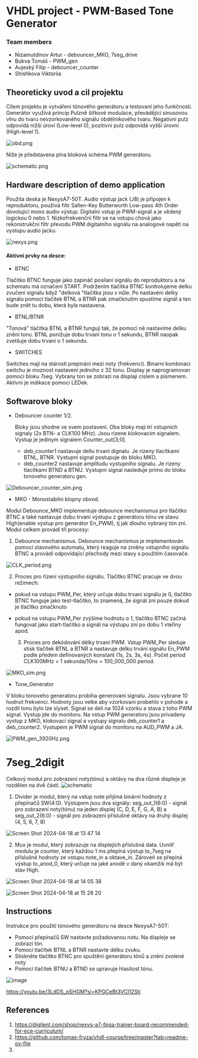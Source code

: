 # VHDL project - PWM-Based Tone Generator

### Team members

* Nizamutdinov Artur - debouncer_MKO, 7seg_drive
* Bukva Tomáš - PWM_gen
* Aujeský Filip - debouncer_counter
* Shishkova Viktoriia 

## Theoreticky uvod a cil projektu

Cílem projektu je vytvářeni tónového generátoru a testovaní jeho funkčnosti. Generátor využívá princip Pulzně šířkové modulace, převádějící sinusovou vlnu do tvaru nevzorkovaného signálu obdélníkového tvaru. Negativní pulz odpovídá nižší úroví (Low-level 0), pozitivní pulz odpovídá vyšší úrovní (High-level 1).
 
![obd.png](Images/obd.png)

Níže je představena plna bloková schéma PWM generátoru.
 
![schematic.png](Images/schematic.png)


## Hardware description of demo application
Použita deska je NexysA7-50T. Audio výstup jack (J8) je připojen k reproduktoru, použivá filtr Sallen-Key Butterworth Low-pass 4th Order dovolujicí mono audio výstup. Digitalní vstup je PWM-signál a je vědený logickou 0 nebo 1. Nizkofrekvenční filtr se na vstupu chová jako rekonstrukční filtr převodu PWM digitalního signálu na analogové napětí na vystupu audio jacku.


![nexys.png](Images/nexys.png)

#### Aktivní prvky na desce:
- BTNC 

Tlačitko BTNC funguje jako zapináč posílaní signálu do reproduktoru a na schematu má označení START.
Podržením tlačitka BTNC kontrolujeme delku zvučení signálu když "delková "tlačitka jsou v nůle. 
Po nastavéní delky signálu pomocí tlačitek BTNL a BTNR pak zmačknutím spustíme signál a ten bude znět tu dobu, která byla nastavena. 

- BTNL/BTNR

"Tonová" tlačitka BTNL a BTNR fungují tak, že pomocí ně nastavíme delku znění tonu. BTNL ponižuje dobu trvaní tonu o 1 sekundu, BTNR naopak zvetšuje dobu trvaní o 1 sekundu. 

- SWITCHES

Switches mají na stárosti prepinání mezi noty (frekvenci). Binarni kombinaci switchu je moznost nastaveni jednoho z 32 tonu. 
Display je naprogramovan pomoci bloku 7seg. Vybrany ton se zobrazi na displaji cislem a pismenem. Aktivni je indikace pomoci LEDek.


## Softwarove bloky

* Debouncer counter 1/2.

  Bloky jsou shodne ve svem postaveni. Oba bloky maji tri vstupnich signaly (2x BTN- a CLK100 MHz). Jsou rizene klokovacim signalem. Vystup je jedinym signalem Counter_out[3;0]. 
    - deb_counter1 nastavuje dellu trvani dignalu. Je rizeny tlacitkami BTNL, BTNR. Vystupni signal postupuje do bloku MKO. 
    - deb_counter2 nastavuje amplitudu vystupniho signalu. Je rizeny tlacitkami BTND a BTNU. Vystupni signal nasleduje primo do bloku tonoveho generatoru gen. 

![Debouncer_counter_sim.png](Images/Debouncer_counter_sim.png)
 
* MKO - Monostabilni klopny obvod.

 Modul Debounce_MKO implementuje debounce mechanismus pro tlačítko BTNC a také nastavuje dobu trvaní výstupu z generátoru tónu ve stavu High(enable výstup pro generátor En_PWM), tj jak dlouho vybraný tón zní. Modul celkem provádí tři procesy:
 
   1. Debounce mechanismus.
Debounce mechanismus je implementován pomocí stavového automatu, který reaguje na změny vstupního signálu BTNC a provádí odpovídající přechody mezi stavy s použitím časovače.

![CLK_period.png](Images/CLK_period.png)
  
   2. Proces pro řízení výstupního signálu.
Tlačítko BTNC pracuje ve dvou režimech: 
- pokud na vstupu PWM_Per, který určuje dobu trvaní signálu je 0, tlačítko BTNC funguje jako test-tlačítko, to znamená, že signál zní pouze dokud je tlačítko zmačknuto
- pokud na vstupu PWM_Per zvýšíme hodnotu o 1, tlačítko BTNC začíná fungovat jako start-tlačítko a signál na výstupu zní po dobu 1 vteřiny apod.

  3. Proces pro dekódování délky trvaní PWM.
Vstup PWM_Per sleduje stisk tlačítek BTNL a BTNR a nastavuje délku trvání signálu En_PWM podle předem definovaných konstant (1s, 2s, 3s, 4s).
Počet period CLK100MHz = 1 sekunda/10ns = 100_000_000 period.


![MKO_sim.png](Images/MKO_sim.png)

* Tone_Generator

V bloku tonoveho generatoru probiha generovani signalu. Jsou vybrane 10 hodnot frekvenci. Hodnoty jsou velke aby vzorkovani probehlo v pohode a rozdil tonu bylo lze slyset. Signal se deli na 1024 vzorku a stava z toho PWM signal. Vystup jde do monitoru.
Na vstup PWM generatoru jsou privadeny vystup z MKO, klokovaci signal a vystupy signalu deb_counter1 a deb_counter2. Vystupem je PWM signal do monitoru na AUD_PWM a JA.

  ![PWM_gen_3920Hz.png](Images/PWM_gen_3920Hz.png)

# 7seg_2digit

Celkový modul pro zobrazení noty(tónu) a oktávy na dva různé displeje je rozdělen na dvě části.
![schematic](https://github.com/TheThingx/VHDL-projekt-PWM-Based_Tone_Generator/assets/56256388/4ba61591-c801-479b-9980-7d7fd30eee4c)


1. Divider je modul, který na vstup note přijímá binární hodnoty z přepínačů SW(4:0). Výstupem jsou dva signály:
seg_out_1(6:0) - signál pro zobrazení noty(tónu) na jeden displej (C, D, E, F, G, A, B) a 
seg_out_2(6:0) - signál pro zobrazení příslušné oktávy na druhý displej (4, 5, 6, 7, 8)

![Screen Shot 2024-04-18 at 13 47 14](https://github.com/TheThingx/VHDL-projekt-PWM-Based_Tone_Generator/assets/56256388/95876134-b717-4f65-b602-4d5207149802)

2. Mux je modul, který zobrazuje na displejích příslušná data.
Uvnitř modulu je counter, který každou 1 ms přepíná výstup to_7seg na příslušné hodnoty ze vstupu note_in a oktave_in.
Zároveň se přepíná výstup to_anod_0, který určuje na jaké anodě v daný okamžik má být stav High. 

![Screen Shot 2024-04-18 at 14 05 38](https://github.com/TheThingx/VHDL-projekt-PWM-Based_Tone_Generator/assets/56256388/74d5a49d-de1b-4f2f-902a-8939e400a39a)

![Screen Shot 2024-04-18 at 15 28 20](https://github.com/TheThingx/VHDL-projekt-PWM-Based_Tone_Generator/assets/56256388/2a0012ee-7905-42dc-808b-d63bebdb4b02)




## Instructions
Instrukce pro použití tónového generátoru na desce NexysA7-50T:

-	Pomocí přepínačů SW nastavte požadovanou notu. Na displeje se zobrazí tón. 
-	Pomocí tlačítek BTNL a BTNR nastavte délku zvuku.
-	Stiskněte tlačítko BTNC pro spuštění generátoru tónů a znění zvolené noty
-	Pomocí tlačítek BTNU a BTND se upravuje hlasitost tónu.

![image](https://github.com/TheThingx/VHDL-projekt-PWM-Based_Tone_Generator/assets/56256388/0217f066-26c7-4df9-9251-0edd5d598297)

https://youtu.be/3LdDS_pSHGM?si=KPGCeBt3VCl12Sti

## References

1. https://digilent.com/shop/nexys-a7-fpga-trainer-board-recommended-for-ece-curriculum/
2. https://github.com/tomas-fryza/vhdl-course/tree/master?tab=readme-ov-file
3. 
